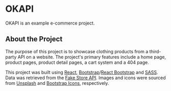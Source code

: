 # OKAPI

OKAPI is an example e-commerce project.

## About the Project

The purpose of this project is to showcase clothing products from a third-party API on a website. The project's primary features include a home page, product pages, product detail pages, a cart system and a 404 page.

This project was built using [React](https://react.dev/), [Bootstrap](https://getbootstrap.com/)/[React Bootstrap](https://react-bootstrap.netlify.app/) and [SASS](https://sass-lang.com/). Data was retrieved from the [Fake Store API](https://fakestoreapi.com/). Images and icons were sourced from [Unsplash](https://unsplash.com/) and [Bootstrap Icons](https://icons.getbootstrap.com/), respectively.